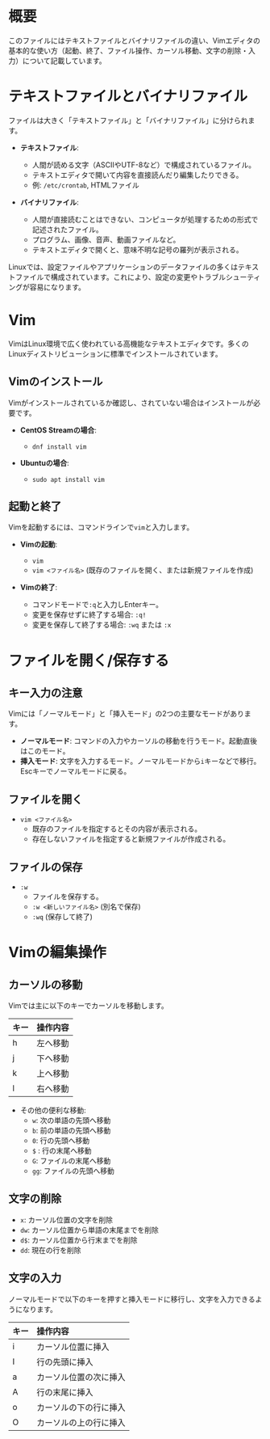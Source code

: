 # 概要
このファイルにはテキストファイルとバイナリファイルの違い、Vimエディタの基本的な使い方（起動、終了、ファイル操作、カーソル移動、文字の削除・入力）について記載しています。

# テキストファイルとバイナリファイル
ファイルは大きく「テキストファイル」と「バイナリファイル」に分けられます。

- **テキストファイル**:
    - 人間が読める文字（ASCIIやUTF-8など）で構成されているファイル。
    - テキストエディタで開いて内容を直接読んだり編集したりできる。
    - 例: `/etc/crontab`, HTMLファイル

- **バイナリファイル**:
    - 人間が直接読むことはできない、コンピュータが処理するための形式で記述されたファイル。
    - プログラム、画像、音声、動画ファイルなど。
    - テキストエディタで開くと、意味不明な記号の羅列が表示される。

Linuxでは、設定ファイルやアプリケーションのデータファイルの多くはテキストファイルで構成されています。これにより、設定の変更やトラブルシューティングが容易になります。

# Vim
VimはLinux環境で広く使われている高機能なテキストエディタです。多くのLinuxディストリビューションに標準でインストールされています。

## Vimのインストール
Vimがインストールされているか確認し、されていない場合はインストールが必要です。

- **CentOS Streamの場合**:
    - `dnf install vim`

- **Ubuntuの場合**:
    - `sudo apt install vim`

## 起動と終了
Vimを起動するには、コマンドラインで`vim`と入力します。

- **Vimの起動**:
    - `vim`
    - `vim <ファイル名>` (既存のファイルを開く、または新規ファイルを作成)

- **Vimの終了**:
    - コマンドモードで`:q`と入力しEnterキー。
    - 変更を保存せずに終了する場合: `:q!`
    - 変更を保存して終了する場合: `:wq` または `:x`

# ファイルを開く/保存する

## キー入力の注意
Vimには「ノーマルモード」と「挿入モード」の2つの主要なモードがあります。
- **ノーマルモード**: コマンドの入力やカーソルの移動を行うモード。起動直後はこのモード。
- **挿入モード**: 文字を入力するモード。ノーマルモードから`i`キーなどで移行。Escキーでノーマルモードに戻る。

## ファイルを開く
- `vim <ファイル名>`
    - 既存のファイルを指定するとその内容が表示される。
    - 存在しないファイルを指定すると新規ファイルが作成される。

## ファイルの保存
- `:w`
    - ファイルを保存する。
    - `:w <新しいファイル名>` (別名で保存)
    - `:wq` (保存して終了)

# Vimの編集操作

## カーソルの移動
Vimでは主に以下のキーでカーソルを移動します。

| キー | 操作内容         |
| :--- | :--------------- |
| h    | 左へ移動         |
| j    | 下へ移動         |
| k    | 上へ移動         |
| l    | 右へ移動         |

- その他の便利な移動:
    - `w`: 次の単語の先頭へ移動
    - `b`: 前の単語の先頭へ移動
    - `0`: 行の先頭へ移動
    - `$` : 行の末尾へ移動
    - `G`: ファイルの末尾へ移動
    - `gg`: ファイルの先頭へ移動

## 文字の削除
- `x`: カーソル位置の文字を削除
- `dw`: カーソル位置から単語の末尾までを削除
- `d$`: カーソル位置から行末までを削除
- `dd`: 現在の行を削除

## 文字の入力
ノーマルモードで以下のキーを押すと挿入モードに移行し、文字を入力できるようになります。

| キー | 操作内容               |
| :--- | :--------------------- |
| i    | カーソル位置に挿入     |
| I    | 行の先頭に挿入         |
| a    | カーソル位置の次に挿入 |
| A    | 行の末尾に挿入         |
| o    | カーソルの下の行に挿入 |
| O    | カーソルの上の行に挿入 |